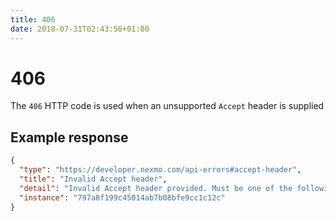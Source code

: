 ```yaml
---
title: 406
date: 2018-07-31T02:43:56+01:00
---
```


# 406

The `406` HTTP code is used when an unsupported `Accept` header is supplied

## Example response

```json
{
  "type": "https://developer.nexmo.com/api-errors#accept-header",
  "title": "Invalid Accept header",
  "detail": "Invalid Accept header provided. Must be one of the following: 'application/json'",
  "instance": "797a8f199c45014ab7b08bfe9cc1c12c"
}
```
